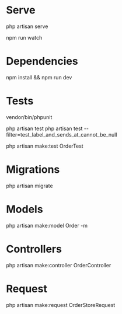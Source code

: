 # Serve

php artisan serve

npm run watch

# Dependencies

npm install && npm run dev

# Tests

vendor/bin/phpunit

php artisan test
php artisan test --filter=test_label_and_sends_at_cannot_be_null

php artisan make:test OrderTest

# Migrations

php artisan migrate

# Models

php artisan make:model Order -m

# Controllers

php artisan make:controller OrderController

# Request

php artisan make:request OrderStoreRequest